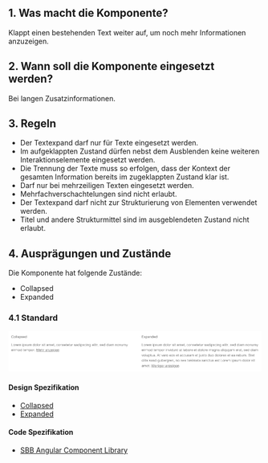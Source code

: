 ## 1. Was macht die Komponente?
Klappt einen bestehenden Text weiter auf, um noch mehr Informationen anzuzeigen.

## 2. Wann soll die Komponente eingesetzt werden? 
Bei langen Zusatzinformationen.

## 3. Regeln 
* Der Textexpand darf nur für Texte eingesetzt werden.
* Im aufgeklappten Zustand dürfen nebst dem Ausblenden keine weiteren Interaktionselemente eingesetzt werden.
* Die Trennung der Texte muss so erfolgen, dass der Kontext der gesamten Information bereits im zugeklappten Zustand klar ist.
* Darf nur bei mehrzeiligen Texten eingesetzt werden.
* Mehrfachverschachtelungen sind nicht erlaubt.
* Der Textexpand darf nicht zur Strukturierung von Elementen verwendet werden.
* Titel und andere Strukturmittel sind im ausgeblendeten Zustand nicht erlaubt.

## 4. Ausprägungen und Zustände
Die Komponente hat folgende Zustände:
* Collapsed
* Expanded

### 4.1 Standard
![Darstellung der Komponente Textexpander](https://raw.githubusercontent.com/sbb-design-systems/design-system-website-documentation/master/documentation/components/textexpand/images/textexpand_default.png 'class: image')

#### Design Spezifikation
* [Collapsed](https://sbb.invisionapp.com/d/main#/console/15744722/327015708/inspect)
* [Expanded](https://sbb.invisionapp.com/d/main#/console/15744722/327015709/inspect)

#### Code Spezifikation
* [SBB Angular Component Library](https://sbb-angular.app.sbb.ch/latest/public/components/textexpand)